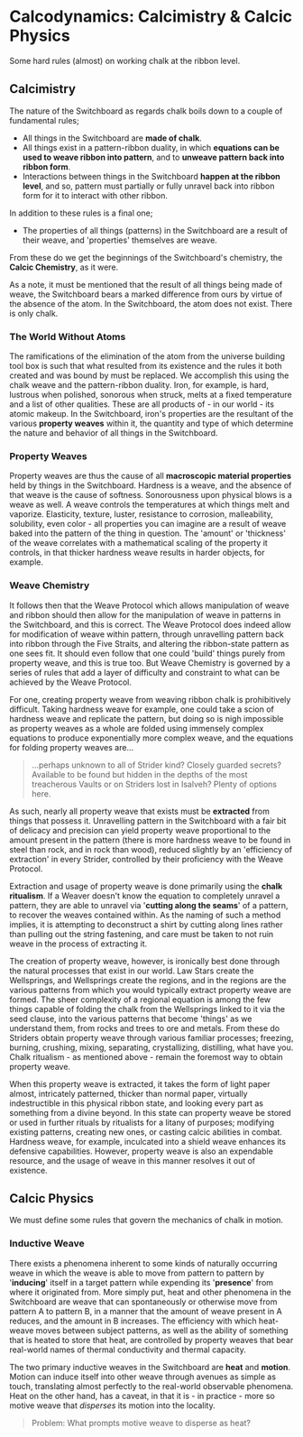 # Calcodynamics: Calcimistry & Calcic Physics
Some hard rules (almost) on working chalk at the ribbon level.

## Calcimistry
The nature of the Switchboard as regards chalk boils down to a couple of fundamental rules;

- All things in the Switchboard are **made of chalk**.
- All things exist in a pattern-ribbon duality, in which **equations can be used to weave ribbon into pattern**, and to **unweave pattern back into ribbon form**.
- Interactions between things in the Switchboard **happen at the ribbon level**, and so, pattern must partially or fully unravel back into ribbon form for it to interact with other ribbon.

In addition to these rules is a final one;

- The properties of all things (patterns) in the Switchboard are a result of their weave, and 'properties' themselves are weave.

From these do we get the beginnings of the Switchboard's chemistry, the **Calcic Chemistry**, as it were.

As a note, it must be mentioned that the result of all things being made of weave, the Switchboard bears a marked difference from ours by virtue of the absence of the atom. In the Switchboard, the atom does not exist. There is only chalk.

### The World Without Atoms 
The ramifications of the elimination of the atom from the universe building tool box is such that what resulted from its existence and the rules it both created and was bound by must be replaced. We accomplish this using the chalk weave and the pattern-ribbon duality. Iron, for example, is hard, lustrous when polished, sonorous when struck, melts at a fixed temperature and a list of other qualities. These are all products of - in our world - its atomic makeup. In the Switchboard, iron's properties are the resultant of the various **property weaves** within it, the quantity and type of which determine the nature and behavior of all things in the Switchboard.

### Property Weaves
Property weaves are thus the cause of all **macroscopic material properties** held by things in the Switchboard. Hardness is a weave, and the absence of that weave is the cause of softness. Sonorousness upon physical blows is a weave as well. A weave controls the temperatures at which things melt and vaporize. Elasticity, texture, luster, resistance to corrosion, malleability, solubility, even color - all properties you can imagine are a result of weave baked into the pattern of the thing in question. The 'amount' or 'thickness' of the weave correlates with a mathematical scaling of the property it controls, in that thicker hardness weave results in harder objects, for example.

### Weave Chemistry
It follows then that the Weave Protocol which allows manipulation of weave and ribbon should then allow for the manipulation of weave in patterns in the Switchboard, and this is correct. The Weave Protocol does indeed allow for modification of weave within pattern, through unravelling pattern back into ribbon through the Five Straits, and altering the ribbon-state pattern as one sees fit. It should even follow that one could 'build' things purely from property weave, and this is true too. But Weave Chemistry is governed by a series of rules that add a layer of difficulty and constraint to what can be achieved by the Weave Protocol.

For one, creating property weave from weaving ribbon chalk is prohibitively difficult. Taking hardness weave for example, one could take a scion of hardness weave and replicate the pattern, but doing so is nigh impossible as property weaves as a whole are folded using immensely complex equations to produce exponentially more complex weave, and the equations for folding property weaves are...

>...perhaps unknown to all of Strider kind? Closely guarded secrets? Available to be found but hidden in the depths of the most treacherous Vaults or on Striders lost in Isalveh? Plenty of options here.

As such, nearly all property weave that exists must be **extracted** from things that possess it. Unravelling pattern in the Switchboard with a fair bit of delicacy and precision can yield property weave proportional to the amount present in the pattern (there is more hardness weave to be found in steel than rock, and in rock than wood), reduced slightly by an 'efficiency of extraction' in every Strider, controlled by their proficiency with the Weave Protocol.

Extraction and usage of property weave is done primarily using the **chalk ritualism**. If a Weaver doesn't know the equation to completely unravel a pattern, they are able to unravel via '**cutting along the seams**' of a pattern, to recover the weaves contained within. As the naming of such a method implies, it is attempting to deconstruct a shirt by cutting along lines rather than pulling out the string fastening, and care must be taken to not ruin weave in the process of extracting it.

The creation of property weave, however, is ironically best done through the natural processes that exist in our world. Law Stars create the Wellsprings, and Wellsprings create the regions, and in the regions are the various patterns from which you would typically extract property weave are formed. The sheer complexity of a regional equation is among the few things capable of folding the chalk from the Wellsprings linked to it via the seed clause, into the various patterns that become 'things' as we understand them, from rocks and trees to ore and metals. From these do Striders obtain property weave through various familiar processes; freezing, burning, crushing, mixing, separating, crystallizing, distilling, what have you. Chalk ritualism - as mentioned above - remain the foremost way to obtain property weave.

When this property weave is extracted, it takes the form of light paper almost, intricately patterned, thicker than normal paper, virtually indestructible in this physical ribbon state, and looking every part as something from a divine beyond. In this state can property weave be stored or used in further rituals by ritualists for a litany of purposes; modifying existing patterns, creating new ones, or casting calcic abilities in combat. Hardness weave, for example, inculcated into a shield weave enhances its defensive capabilities. However, property weave is also an expendable resource, and the usage of weave in this manner resolves it out of existence.

## Calcic Physics
We must define some rules that govern the mechanics of chalk in motion. 

### Inductive Weave
There exists a phenomena inherent to some kinds of naturally occurring weave in which the weave is able to move from pattern to pattern by '**inducing**' itself in a target pattern while expending its '**presence**' from where it originated from. More simply put, heat and other phenomena in the Switchboard are weave that can spontaneously or otherwise move from pattern A to pattern B, in a manner that the amount of weave present in A reduces, and the amount in B increases. The efficiency with which heat-weave moves between subject patterns, as well as the ability of something that is heated to store that heat, are controlled by property weaves that bear real-world names of thermal conductivity and thermal capacity.

The two primary inductive weaves in the Switchboard are **heat** and **motion**. Motion can induce itself into other weave through avenues as simple as touch, translating almost perfectly to the real-world observable phenomena. Heat on the other hand, has a caveat, in that it is - in practice - more so motive weave that *disperses* its motion into the locality. 

> Problem: What prompts motive weave to disperse as heat?

